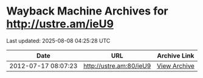 # Wayback Machine Archives for http://ustre.am/ieU9

Last updated: 2025-08-08 04:25:28 UTC

| Date | URL | Archive Link |
|------|-----|---------------|
| 2012-07-17 08:07:23 | http://ustre.am:80/ieU9 | [View Archive](https://web.archive.org/web/20120717080723/http://ustre.am:80/ieU9) |
